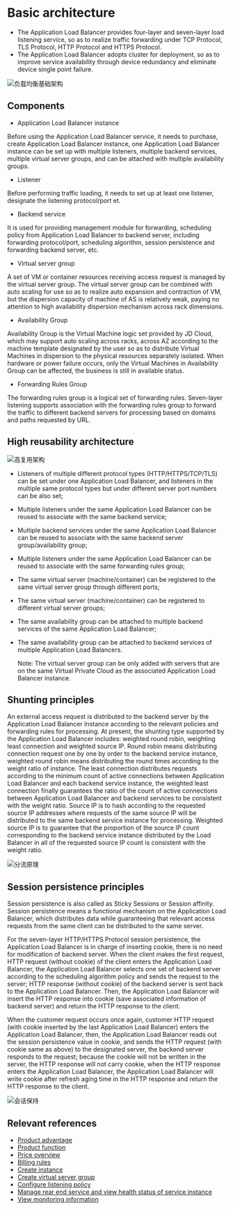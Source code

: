 # Basic architecture

- The Application Load Balancer provides four-layer and seven-layer load listening service, so as to realize traffic forwarding under TCP Protocol, TLS Protocol, HTTP Protocol and HTTPS Protocol.
- The Application Load Balancer adopts cluster for deployment, so as to improve service availability through device redundancy and eliminate device single point failure.

![负载均衡基础架构](../../../../image/Networking/ALB/ALB-002.png)

## Components

- Application Load Balancer instance

Before using the Application Load Balancer service, it needs to purchase, create Application Load Balancer instance, one Application Load Balancer instance can be set up with multiple listeners, multiple backend services, multiple virtual server groups, and can be attached with multiple availability groups.

- Listener

Before performing traffic loading, it needs to set up at least one listener, designate the listening protocol/port et.

- Backend service

It is used for providing management module for forwarding, scheduling policy from Application Load Balancer to backend server, including forwarding protocol/port, scheduling algorithm, session persistence and forwarding backend server, etc.

- Virtual server group

A set of VM or container resources receiving access request is managed by the virtual server group. The virtual server group can be combined with auto scaling for use so as to realize auto expansion and contraction of VM, but the dispersion capacity of machine of AS is relatively weak, paying no attention to high availability dispersion mechanism across rack dimensions.

- Availability Group

Availability Group is the Virtual Machine logic set provided by JD Cloud, which may support auto scaling across racks, across AZ according to the machine template designated by the user so as to distribute Virtual Machines in dispersion to the physical resources separately isolated. When hardware or power failure occurs, only the Virtual Machines in Availability Group can be affected, the business is still in available status.

- Forwarding Rules Group

The forwarding rules group is a logical set of forwarding rules. Seven-layer listening supports association with the forwarding rules group to forward the traffic to different backend servers for processing based on domains and paths requested by URL.

## High reusability architecture

![高复用架构](../../../../image/Networking/ALB/ALB-003.png)

- Listeners of multiple different protocol types (HTTP/HTTPS/TCP/TLS) can be set under one Application Load Balancer, and listeners in the multiple same protocol types but under different server port numbers can be also set;

- Multiple listeners under the same Application Load Balancer can be reused to associate with the same backend service;

- Multiple backend services under the same Application Load Balancer can be reused to associate with the same backend server group/availability group;

- Multiple listeners under the same Application Load Balancer can be reused to associate with the same forwarding rules group;

- The same virtual server (machine/container) can be registered to the same virtual server group through different ports;

- The same virtual server (machine/container) can be registered to different virtual server groups;

- The same availability group can be attached to multiple backend services of the same Application Load Balancer;

- The same availability group can be attached to backend services of multiple Application Load Balancers.

	Note: The virtual server group can be only added with servers that are on the same Virtual Private Cloud as the associated Application Load Balancer instance.

## Shunting principles

An external access request is distributed to the backend server by the Application Load Balancer Instance according to the relevant policies and forwarding rules for processing. At present, the shunting type supported by the Application Load Balancer includes: weighted round robin, weighting least connection and weighted source IP. Round robin means distributing connection request one by one by order to the backend service instance, weighted round robin means distributing the round times according to the weight ratio of instance. The least connection distributes requests according to the minimum count of active connections between Application Load Balancer and each backend service instance, the weighted least connection finally guarantees the ratio of the count of active connections between Application Load Balancer and backend services to be consistent with the weight ratio. Source IP is to hash according to the requested source IP addresses where requests of the same source IP will be distributed to the same backend service instance for processing. Weighted source IP is to guarantee that the proportion of the source IP count corresponding to the backend service instance distributed by the Load Balancer in all of the requested source IP count is consistent with the weight ratio.

![分流原理](../../../../image/Networking/ALB/ALB-043.png)

## Session persistence principles

Session persistence is also called as Sticky Sessions or Session affinity. Session persistence means a functional mechanism on the Application Load Balancer, which distributes data while guaranteeing that relevant access requests from the same client can be distributed to the same server.

For the seven-layer HTTP/HTTPS Protocol session persistence, the Application Load Balancer is in charge of inserting cookie, there is no need for modification of backend server. When the client makes the first request, HTTP request (without cookie) of the client enters the Application Load Balancer, the Application Load Balancer selects one set of backend server according to the scheduling algorithm policy and sends the request to the server; HTTP response (without cookie) of the backend server is sent back to the Application Load Balancer. Then, the Application Load Balancer will insert the HTTP response into cookie (save associated information of backend server) and return the HTTP response to the client.

When the customer request occurs once again, customer HTTP request (with cookie inserted by the last Application Load Balancer) enters the Application Load Balancer, then, the Application Load Balancer reads out the session persistence value in cookie, and sends the HTTP request (with cookie same as above) to the designated server, the backend server responds to the request; because the cookie will not be written in the server, the HTTP response will not carry cookie, when the HTTP response enters the Application Load Balancer, the Application Load Balancer will write cookie after refresh aging time in the HTTP response and return the HTTP response to the client.

![会话保持](../../../../image/Networking/ALB/ALB-044.png)

## Relevant references

- [Product advantage](../Introduction/Benefits.md)
- [Product function](../Introduction/Features.md)
- [Price overview](../Pricing/Price-Overview.md)
- [Billing rules](../Pricing/Billing-Rules.md)
- [Create instance](../Getting-Started/Create-Instance.md)
- [Create virtual server group](../Operation-Guide/TargetGroup-Management.md)
- [Configure listening policy](../Operation-Guide/Listener-Management.md)
- [Manage rear end service and view health status of service instance](../Operation-Guide/Backend-Management.md)
- [View monitoring information](../Operation-Guide/Monitoring.md)



